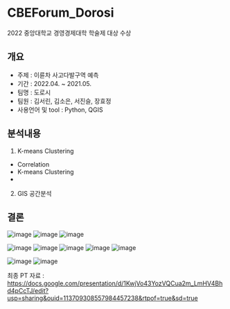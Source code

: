 # CBEForum_Dorosi
2022 중앙대학교 경영경제대학 학술제 대상 수상


## 개요
* 주제 : 이륜차 사고다발구역 예측
* 기간 : 2022.04. ~ 2021.05.
* 팀명 : 도로시
* 팀원 : 김서린, 김소은, 서진슬, 장효정
* 사용언어 및 tool : Python, QGIS


## 분석내용  
1. K-means Clustering  
* Correlation
* K-means Clustering  
* 
2. GIS 공간분석  


## 결론
![image](https://user-images.githubusercontent.com/79136542/210921768-5fc81fc8-451e-4aba-9342-5ac3a6f16b44.png)
![image](https://user-images.githubusercontent.com/79136542/210921940-5721a388-4d8b-4e53-a064-3ce4cd5f1b97.png)
![image](https://user-images.githubusercontent.com/79136542/210921974-9aae29e6-0b75-44e9-8540-1aed270c8c35.png)

![image](https://user-images.githubusercontent.com/79136542/210922033-11ffeb1e-0fa2-48ec-af0e-bd632c82da4d.png)
![image](https://user-images.githubusercontent.com/79136542/210922062-d1c2df7e-0c23-4a91-9465-db6affe775ee.png)
![image](https://user-images.githubusercontent.com/79136542/210922103-237c8e50-ea66-4180-bec0-cf6b631918b4.png)
![image](https://user-images.githubusercontent.com/79136542/210922117-835b63aa-38b6-46bf-b8bb-5ac11800a4e4.png)
![image](https://user-images.githubusercontent.com/79136542/210922158-29b2f87f-bdf2-44d4-8314-741e26a78934.png)

![image](https://user-images.githubusercontent.com/79136542/210922180-d006c049-ca2d-4b80-8779-512d1c23ea81.png)
![image](https://user-images.githubusercontent.com/79136542/210922197-748a7459-cddf-42f5-bed1-e2c1aec3220b.png)


최종 PT 자료 : https://docs.google.com/presentation/d/1KwjVo43YozVQCua2m_LmHV4Bhd4pCcTJ/edit?usp=sharing&ouid=113709308557984457238&rtpof=true&sd=true
